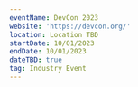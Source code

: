 ```yaml
---
eventName: DevCon 2023
website: 'https://devcon.org/'
location: Location TBD
startDate: 10/01/2023
endDate: 10/01/2023
dateTBD: true
tag: Industry Event
---
```


